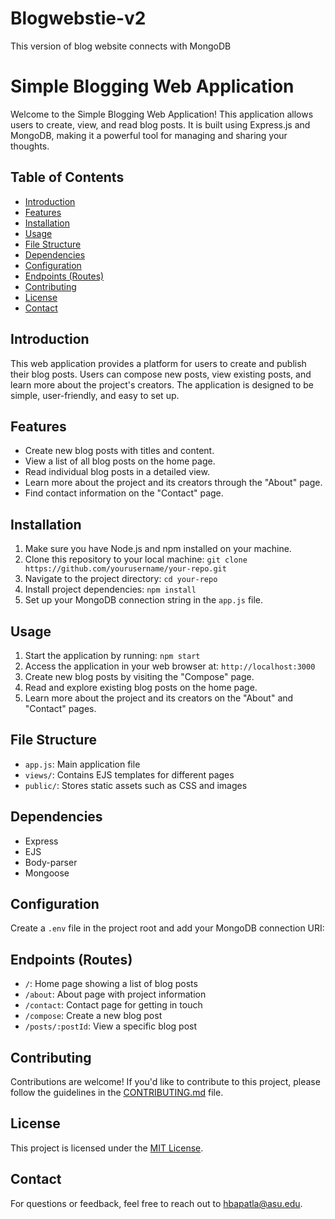 # Blogwebstie-v2
This version of blog website connects with MongoDB
# Simple Blogging Web Application

Welcome to the Simple Blogging Web Application! This application allows users to create, view, and read blog posts. It is built using Express.js and MongoDB, making it a powerful tool for managing and sharing your thoughts.

## Table of Contents

- [Introduction](#introduction)
- [Features](#features)
- [Installation](#installation)
- [Usage](#usage)
- [File Structure](#file-structure)
- [Dependencies](#dependencies)
- [Configuration](#configuration)
- [Endpoints (Routes)](#endpoints-routes)
- [Contributing](#contributing)
- [License](#license)
- [Contact](#contact)

## Introduction

This web application provides a platform for users to create and publish their blog posts. Users can compose new posts, view existing posts, and learn more about the project's creators. The application is designed to be simple, user-friendly, and easy to set up.

## Features

- Create new blog posts with titles and content.
- View a list of all blog posts on the home page.
- Read individual blog posts in a detailed view.
- Learn more about the project and its creators through the "About" page.
- Find contact information on the "Contact" page.

## Installation

1. Make sure you have Node.js and npm installed on your machine.
2. Clone this repository to your local machine: `git clone https://github.com/yourusername/your-repo.git`
3. Navigate to the project directory: `cd your-repo`
4. Install project dependencies: `npm install`
5. Set up your MongoDB connection string in the `app.js` file.

## Usage

1. Start the application by running: `npm start`
2. Access the application in your web browser at: `http://localhost:3000`
3. Create new blog posts by visiting the "Compose" page.
4. Read and explore existing blog posts on the home page.
5. Learn more about the project and its creators on the "About" and "Contact" pages.

## File Structure

- `app.js`: Main application file
- `views/`: Contains EJS templates for different pages
- `public/`: Stores static assets such as CSS and images

## Dependencies

- Express
- EJS
- Body-parser
- Mongoose

## Configuration

Create a `.env` file in the project root and add your MongoDB connection URI:


## Endpoints (Routes)

- `/`: Home page showing a list of blog posts
- `/about`: About page with project information
- `/contact`: Contact page for getting in touch
- `/compose`: Create a new blog post
- `/posts/:postId`: View a specific blog post

## Contributing

Contributions are welcome! If you'd like to contribute to this project, please follow the guidelines in the [CONTRIBUTING.md](CONTRIBUTING.md) file.

## License

This project is licensed under the [MIT License](LICENSE).

## Contact

For questions or feedback, feel free to reach out to hbapatla@asu.edu.
